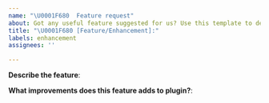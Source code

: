 ```yaml
---
name: "\U0001F680  Feature request"
about: Got any useful feature suggested for us? Use this template to describe it
title: "\U0001F680 [Feature/Enhancement]:"
labels: enhancement
assignees: ''

---
```


**Describe the feature**:



**What improvements does this feature adds to plugin?**:
